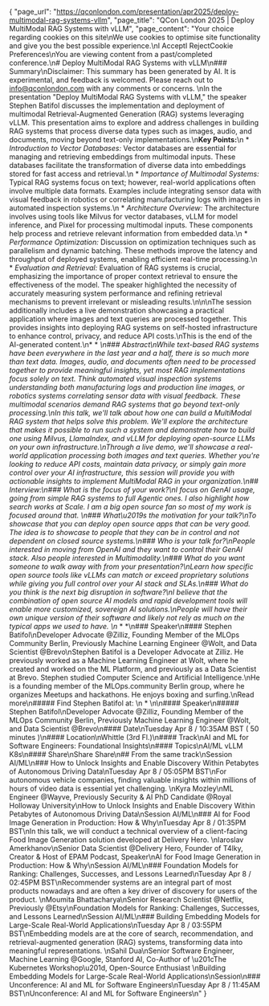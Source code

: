 {
    "page_url": "https://qconlondon.com/presentation/apr2025/deploy-multimodal-rag-systems-vllm",
    "page_title": "QCon London 2025 | Deploy MultiModal RAG Systems with vLLM",
    "page_content": "Your choice regarding cookies on this site\nWe use cookies to optimise site functionality and give you the best possible experience.\nI AcceptI RejectCookie Preferences\nYou are viewing content from a past/completed conference.\n# Deploy MultiModal RAG Systems with vLLM\n### Summary\nDisclaimer: This summary has been generated by AI. It is experimental, and feedback is welcomed. Please reach out to info@qconlondon.com with any comments or concerns. \nIn the presentation \"Deploy MultiModal RAG Systems with vLLM,\" the speaker Stephen Batifol discusses the implementation and deployment of multimodal Retrieval-Augmented Generation (RAG) systems leveraging vLLM. This presentation aims to explore and address challenges in building RAG systems that process diverse data types such as images, audio, and documents, moving beyond text-only implementations.\n**Key Points:**\n  * _Introduction to Vector Databases:_ Vector databases are essential for managing and retrieving embeddings from multimodal inputs. These databases facilitate the transformation of diverse data into embeddings stored for fast access and retrieval.\n  * _Importance of Multimodal Systems:_ Typical RAG systems focus on text; however, real-world applications often involve multiple data formats. Examples include integrating sensor data with visual feedback in robotics or correlating manufacturing logs with images in automated inspection systems.\n  * _Architecture Overview:_ The architecture involves using tools like Milvus for vector databases, vLLM for model inference, and Pixel for processing multimodal inputs. These components help process and retrieve relevant information from embedded data.\n  * _Performance Optimization:_ Discussion on optimization techniques such as parallelism and dynamic batching. These methods improve the latency and throughput of deployed systems, enabling efficient real-time processing.\n  * _Evaluation and Retrieval:_ Evaluation of RAG systems is crucial, emphasizing the importance of proper context retrieval to ensure the effectiveness of the model. The speaker highlighted the necessity of accurately measuring system performance and refining retrieval mechanisms to prevent irrelevant or misleading results.\n\n\nThe session additionally includes a live demonstration showcasing a practical application where images and text queries are processed together. This provides insights into deploying RAG systems on self-hosted infrastructure to enhance control, privacy, and reduce API costs.\nThis is the end of the AI-generated content.\n* * *\n### Abstract\nWhile text-based RAG systems have been everywhere in the last year and a half, there is so much more than text data. Images, audio, and documents often need to be processed together to provide meaningful insights, yet most RAG implementations focus solely on text. Think automated visual inspection systems understanding both manufacturing logs and production line images, or robotics systems correlating sensor data with visual feedback. These multimodal scenarios demand RAG systems that go beyond text-only processing.\nIn this talk, we'll talk about how one can build a MultiModal RAG system that helps solve this problem. We'll explore the architecture that makes it possible to run such a system and demonstrate how to build one using Milvus, LlamaIndex, and vLLM for deploying open-source LLMs on your own infrastructure.\nThrough a live demo, we'll showcase a real-world application processing both images and text queries. Whether you're looking to reduce API costs, maintain data privacy, or simply gain more control over your AI infrastructure, this session will provide you with actionable insights to implement MultiModal RAG in your organization.\n## Interview:\n### What is the focus of your work?\nI focus on GenAI usage, going from simple RAG systems to full Agentic ones. I also highlight how search works at Scale. I am a big open source fan so most of my work is focused around that. \n### What\u2019s the motivation for your talk?\nTo showcase that you can deploy open source apps that can be very good. The idea is to showcase to people that they can be in control and not dependent on closed source systems.\n### Who is your talk for?\nPeople interested in moving from OpenAI and they want to control their GenAI stack. Also people interested in Multimodality.\n### What do you want someone to walk away with from your presentation?\nLearn how specific open source tools like vLLMs can match or exceed proprietary solutions while giving you full control over your AI stack and SLAs.\n### What do you think is the next big disruption in software?\nI believe that the combination of open source AI models and rapid development tools will enable more customized, sovereign AI solutions.\nPeople will have their own unique version of their software and likely not rely as much on the typical apps we used to have. \n* * *\n### Speaker\n#### Stephen Batifol\nDeveloper Advocate @Zilliz, Founding Member of the MLOps Community Berlin, Previously Machine Learning Engineer @Wolt, and Data Scientist @Brevo\nStephen Batifol is a Developer Advocate at Zilliz. He previously worked as a Machine Learning Engineer at Wolt, where he created and worked on the ML Platform, and previously as a Data Scientist at Brevo. Stephen studied Computer Science and Artificial Intelligence.\nHe is a founding member of the MLOps.community Berlin group, where he organizes Meetups and hackathons. He enjoys boxing and surfing.\nRead more\n#####  Find Stephen Batifol at: \n  * \n\n#### Speaker\n##### Stephen Batifol\nDeveloper Advocate @Zilliz, Founding Member of the MLOps Community Berlin, Previously Machine Learning Engineer @Wolt, and Data Scientist @Brevo\n#### Date\nTuesday Apr 8 / 10:35AM BST ( 50 minutes )\n#### Location\nWhittle (3rd Fl.)\n#### Track\nAI and ML for Software Engineers: Foundational Insights\n#### Topics\nAI/ML vLLM K8s\n#### Share\nShare Share\n## From the same track\nSession AI/ML\n### How to Unlock Insights and Enable Discovery Within Petabytes of Autonomous Driving Data\nTuesday Apr 8 / 05:05PM BST\nFor autonomous vehicle companies, finding valuable insights within millions of hours of video data is essential yet challenging. \nKyra Mozley\nML Engineer @Wayve, Previously Security & AI PhD Candidate @Royal Holloway University\nHow to Unlock Insights and Enable Discovery Within Petabytes of Autonomous Driving Data\nSession AI/ML\n### AI for Food Image Generation in Production: How & Why\nTuesday Apr 8 / 01:35PM BST\nIn this talk, we will conduct a technical overview of a client-facing Food Image Generation solution developed at Delivery Hero. \nIaroslav Amerkhanov\nSenior Data Scientist @Delivery Hero, Founder of T4lky, Creator & Host of EPAM Podcast, Speaker\nAI for Food Image Generation in Production: How & Why\nSession AI/ML\n### Foundation Models for Ranking: Challenges, Successes, and Lessons Learned\nTuesday Apr 8 / 02:45PM BST\nRecommender systems are an integral part of most products nowadays and are often a key driver of discovery for users of the product. \nMoumita Bhattacharya\nSenior Research Scientist @Netflix, Previously @Etsy\nFoundation Models for Ranking: Challenges, Successes, and Lessons Learned\nSession AI/ML\n### Building Embedding Models for Large-Scale Real-World Applications\nTuesday Apr 8 / 03:55PM BST\nEmbedding models are at the core of search, recommendation, and retrieval-augmented generation (RAG) systems, transforming data into meaningful representations. \nSahil Dua\nSenior Software Engineer, Machine Learning @Google, Stanford AI, Co-Author of \u201cThe Kubernetes Workshop\u201d, Open-Source Enthusiast \nBuilding Embedding Models for Large-Scale Real-World Applications\nSession\n### Unconference: AI and ML for Software Engineers\nTuesday Apr 8 / 11:45AM BST\nUnconference: AI and ML for Software Engineers\n"
}